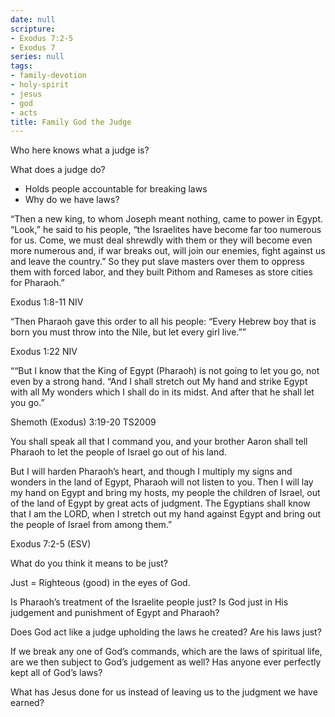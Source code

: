 ```yaml
---
date: null
scripture:
- Exodus 7:2-5
- Exodus 7
series: null
tags:
- family-devotion
- holy-spirit
- jesus
- god
- acts
title: Family God the Judge
---
```



Who here knows what a judge is?

What does a judge do?

- Holds people accountable for breaking laws
- Why do we have laws?

“Then a new king, to whom Joseph meant nothing, came to power in Egypt. “Look,” he said to his people, “the Israelites have become far too numerous for us. Come, we must deal shrewdly with them or they will become even more numerous and, if war breaks out, will join our enemies, fight against us and leave the country.” So they put slave masters over them to oppress them with forced labor, and they built Pithom and Rameses as store cities for Pharaoh.”

‭‭Exodus‬ ‭1‬:‭8‬-‭11‬ ‭NIV‬‬

“Then Pharaoh gave this order to all his people: “Every Hebrew boy that is born you must throw into the Nile, but let every girl live.””

‭‭Exodus‬ ‭1‬:‭22‬ ‭NIV‬‬

““But I know that the King of Egypt (Pharaoh) is not going to let you go, not even by a strong hand. “And I shall stretch out My hand and strike Egypt with all My wonders which I shall do in its midst. And after that he shall let you go.”

‭‭Shemoth (Exodus)‬ ‭3‬:‭19‬-‭20‬ ‭TS2009‬‬

You shall speak all that I command you, and your brother Aaron shall tell Pharaoh to let the people of Israel go out of his land.

But I will harden Pharaoh’s heart, and though I multiply my signs and wonders in the land of Egypt, Pharaoh will not listen to you. Then I will lay my hand on Egypt and bring my hosts, my people the children of Israel, out of the land of Egypt by great acts of judgment. The Egyptians shall know that I am the LORD, when I stretch out my hand against Egypt and bring out the people of Israel from among them.”

Exodus 7:2-5 (ESV)

What do you think it means to be just?

Just = Righteous (good) in the eyes of God.

Is Pharaoh’s treatment of the Israelite people just?
Is God just in His judgement and punishment of Egypt and Pharaoh?

Does God act like a judge upholding the laws he created? Are his laws just?

If we break any one of God’s commands, which are the laws of spiritual life, are we then subject to God’s judgement as well? Has anyone ever perfectly kept all of God’s laws?

What has Jesus done for us instead of leaving us to the judgment we have earned?